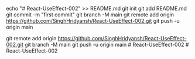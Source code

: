 echo "# React-UseEffect-002" >> README.md
git init
git add README.md
git commit -m "first commit"
git branch -M main
git remote add origin https://github.com/SinghHridyansh/React-UseEffect-002.git
git push -u origin main

git remote add origin https://github.com/SinghHridyansh/React-UseEffect-002.git
git branch -M main
git push -u origin main
#   R e a c t - U s e E f f e c t - 0 0 2  
 #   R e a c t - U s e E f f e c t - 0 0 2  
 